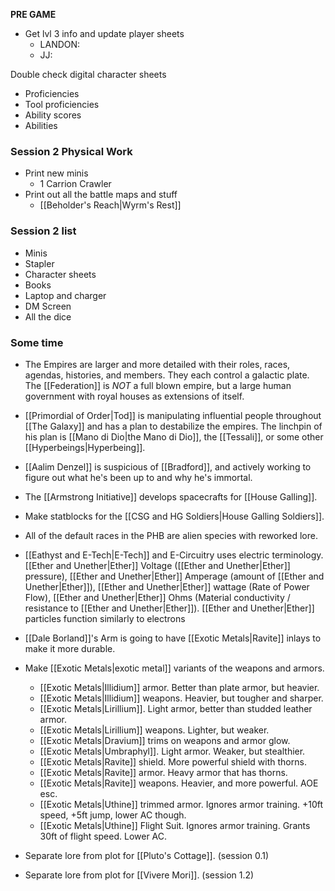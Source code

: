 **PRE GAME**
- Get lvl 3 info and update player sheets
	- LANDON: 
	- JJ: 

Double check digital character sheets
- Proficiencies
- Tool proficiencies
- Ability scores
- Abilities

### Session 2 Physical Work
- Print new minis
	- 1 Carrion Crawler
- Print out all the battle maps and stuff
	- [[Beholder's Reach|Wyrm's Rest]]

### Session 2 list
- Minis
- Stapler
- Character sheets
- Books
- Laptop and charger
- DM Screen
- All the dice

### Some time
- The Empires are larger and more detailed with their roles, races, agendas, histories, and members. They each control a galactic plate. The [[Federation]] is *NOT* a full blown empire, but a large human government with royal houses as extensions of itself. 
- [[Primordial of Order|Tod]] is manipulating influential people throughout [[The Galaxy]] and has a plan to destabilize the empires. The linchpin of his plan is [[Mano di Dio|the Mano di Dio]], the [[Tessali]], or some other [[Hyperbeings|Hyperbeing]].
- [[Aalim Denzel]] is suspicious of [[Bradford]], and actively working to figure out what he's been up to and why he's immortal.
- The [[Armstrong Initiative]] develops spacecrafts for [[House Galling]].



- Make statblocks for the [[CSG and HG Soldiers|House Galling Soldiers]]. 
- All of the default races in the PHB are alien species with reworked lore.
- [[Eathyst and E-Tech|E-Tech]] and E-Circuitry uses electric terminology. [[Ether and Unether|Ether]] Voltage ([[Ether and Unether|Ether]] pressure), [[Ether and Unether|Ether]] Amperage (amount of [[Ether and Unether|Ether]]), [[Ether and Unether|Ether]] wattage (Rate of Power Flow), [[Ether and Unether|Ether]] Ohms (Material conductivity / resistance to [[Ether and Unether|Ether]]). [[Ether and Unether|Ether]] particles function similarly to electrons
- [[Dale Borland]]'s Arm is going to have [[Exotic Metals|Ravite]] inlays to make it more durable. 
- Make [[Exotic Metals|exotic metal]] variants of the weapons and armors.
	- [[Exotic Metals|Illidium]] armor. Better than plate armor, but heavier.
	- [[Exotic Metals|Illidium]] weapons. Heavier, but tougher and sharper.
	- [[Exotic Metals|Lirillium]]. Light armor, better than studded leather armor.
	- [[Exotic Metals|Lirillium]] weapons. Lighter, but weaker.
	- [[Exotic Metals|Dravium]] trims on weapons and armor glow.
	- [[Exotic Metals|Umbraphyl]]. Light armor. Weaker, but stealthier. 
	- [[Exotic Metals|Ravite]] shield. More powerful shield with thorns.
	- [[Exotic Metals|Ravite]] armor. Heavy armor that has thorns.
	- [[Exotic Metals|Ravite]] weapons. Heavier, and more powerful. AOE esc.
	- [[Exotic Metals|Uthine]] trimmed armor. Ignores armor training. +10ft speed, +5ft jump, lower AC though.
	- [[Exotic Metals|Uthine]] Flight Suit. Ignores armor training. Grants 30ft of flight speed. Lower AC.
- Separate lore from plot for [[Pluto's Cottage]]. (session 0.1)
- Separate lore from plot for [[Vivere Mori]]. (session 1.2)